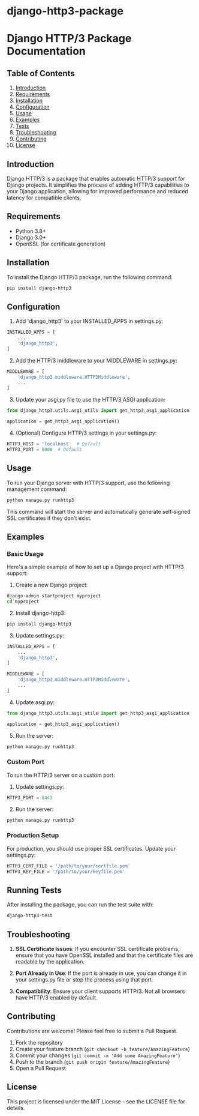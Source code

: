 # django-http3-package

# Django HTTP/3 Package Documentation

## Table of Contents
1. [Introduction](#introduction)
2. [Requirements](#requirements)
3. [Installation](#installation)
4. [Configuration](#configuration)
5. [Usage](#usage)
6. [Examples](#examples)
7. [Tests](#tests)
8. [Troubleshooting](#troubleshooting)
9. [Contributing](#contributing)
10. [License](#license)

## Introduction

Django HTTP/3 is a package that enables automatic HTTP/3 support for Django projects. It simplifies the process of adding HTTP/3 capabilities to your Django application, allowing for improved performance and reduced latency for compatible clients.

## Requirements

- Python 3.8+
- Django 3.0+
- OpenSSL (for certificate generation)

## Installation

To install the Django HTTP/3 package, run the following command:

```bash
pip install django-http3
```

## Configuration

1. Add 'django_http3' to your INSTALLED_APPS in settings.py:

```python
INSTALLED_APPS = [
    ...
    'django_http3',
]
```

2. Add the HTTP/3 middleware to your MIDDLEWARE in settings.py:

```python
MIDDLEWARE = [
    'django_http3.middleware.HTTP3Middleware',
    ...
]
```

3. Update your asgi.py file to use the HTTP/3 ASGI application:

```python
from django_http3.utils.asgi_utils import get_http3_asgi_application

application = get_http3_asgi_application()
```

4. (Optional) Configure HTTP/3 settings in your settings.py:

```python
HTTP3_HOST = 'localhost'  # Default
HTTP3_PORT = 8000  # Default
```

## Usage

To run your Django server with HTTP/3 support, use the following management command:

```bash
python manage.py runhttp3
```

This command will start the server and automatically generate self-signed SSL certificates if they don't exist.

## Examples

### Basic Usage

Here's a simple example of how to set up a Django project with HTTP/3 support:

1. Create a new Django project:

```bash
django-admin startproject myproject
cd myproject
```

2. Install django-http3:

```bash
pip install django-http3
```

3. Update settings.py:

```python
INSTALLED_APPS = [
    ...
    'django_http3',
]

MIDDLEWARE = [
    'django_http3.middleware.HTTP3Middleware',
    ...
]
```

4. Update asgi.py:

```python
from django_http3.utils.asgi_utils import get_http3_asgi_application

application = get_http3_asgi_application()
```

5. Run the server:

```bash
python manage.py runhttp3
```

### Custom Port

To run the HTTP/3 server on a custom port:

1. Update settings.py:

```python
HTTP3_PORT = 8443
```

2. Run the server:

```bash
python manage.py runhttp3
```

### Production Setup

For production, you should use proper SSL certificates. Update your settings.py:

```python
HTTP3_CERT_FILE = '/path/to/your/certfile.pem'
HTTP3_KEY_FILE = '/path/to/your/keyfile.pem'
```
## Running Tests

After installing the package, you can run the test suite with:

```bash
django-http3-test
```

## Troubleshooting

1. **SSL Certificate Issues**: If you encounter SSL certificate problems, ensure that you have OpenSSL installed and that the certificate files are readable by the application.

2. **Port Already in Use**: If the port is already in use, you can change it in your settings.py file or stop the process using that port.

3. **Compatibility**: Ensure your client supports HTTP/3. Not all browsers have HTTP/3 enabled by default.

## Contributing

Contributions are welcome! Please feel free to submit a Pull Request.

1. Fork the repository
2. Create your feature branch (`git checkout -b feature/AmazingFeature`)
3. Commit your changes (`git commit -m 'Add some AmazingFeature'`)
4. Push to the branch (`git push origin feature/AmazingFeature`)
5. Open a Pull Request

## License

This project is licensed under the MIT License - see the LICENSE file for details.